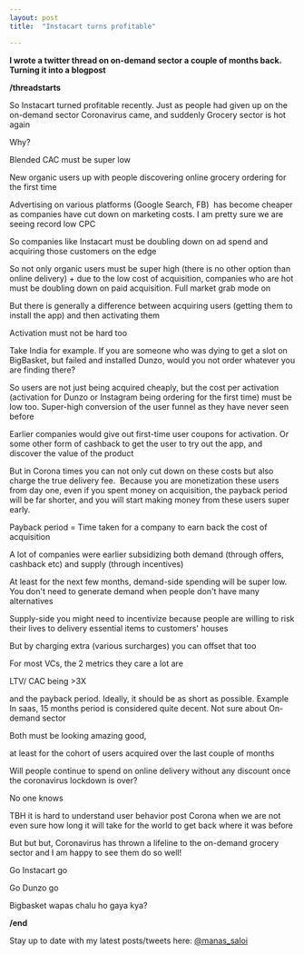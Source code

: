 ```yaml
---
layout: post
title:  "Instacart turns profitable"

---
```


**I wrote a twitter thread on on-demand sector a couple of months back. Turning it into a blogpost**

**/threadstarts**

So Instacart turned profitable recently. Just as people had given up on the on-demand sector Coronavirus came, and suddenly Grocery sector is hot again

Why?

Blended CAC must be super low

New organic users up with people discovering online grocery ordering for the first time

Advertising on various platforms (Google Search, FB)  has become cheaper as companies have cut down on marketing costs. I am pretty sure we are seeing record low CPC

So companies like Instacart must be doubling down on ad spend and acquiring those customers on the edge

So not only organic users must be super high (there is no other option than online delivery) + due to the low cost of acquisition, companies who are hot must be doubling down on paid acquisition. Full market grab mode on

But there is generally a difference between acquiring users (getting them to install the app) and then activating them

Activation must not be hard too

Take India for example. If you are someone who was dying to get a slot on BigBasket, but failed and installed Dunzo, would you not order whatever you are finding there?

So users are not just being acquired cheaply, but the cost per activation (activation for Dunzo or Instagram being ordering for the first time) must be low too. Super-high conversion of the user funnel as they have never seen before


Earlier companies would give out first-time user coupons for activation. Or some other form of cashback to get the user to try out the app, and discover the value of the product

But in Corona times you can not only cut down on these costs but also charge the true delivery fee. 
Because you are monetization these users from day one, even if you spent money on acquisition, the payback period will be far shorter, and you will start making money from these users super early.

Payback period = Time taken for a company to earn back the cost of acquisition

A lot of companies were earlier subsidizing both demand (through offers, cashback etc) and supply (through incentives)

At least for the next few months, demand-side spending will be super low. You don't need to generate demand when people don't have many alternatives

Supply-side you might need to incentivize because people are willing to risk their lives to delivery essential items to customers' houses

But by charging extra (various surcharges) you can offset that too

For most VCs, the 2 metrics they care a lot are

LTV/ CAC being >3X

and the payback period. Ideally, it should be as short as possible. Example In saas, 15 months period is considered quite decent. Not sure about On-demand sector

Both must be looking amazing good,

at least for the cohort of users acquired over the last couple of months

Will people continue to spend on online delivery without any discount once the coronavirus lockdown is over?

No one knows

TBH it is hard to understand user behavior post Corona when we are not even sure how long it will take for the world to get back where it was before

But but but, Coronavirus has thrown a lifeline to the on-demand grocery sector and I am happy to see them do so well!

Go Instacart go

Go Dunzo go

Bigbasket wapas chalu ho gaya kya?

**/end**

Stay up to date with my latest posts/tweets here: [@manas_saloi](http://twitter.com/manas_saloi)
